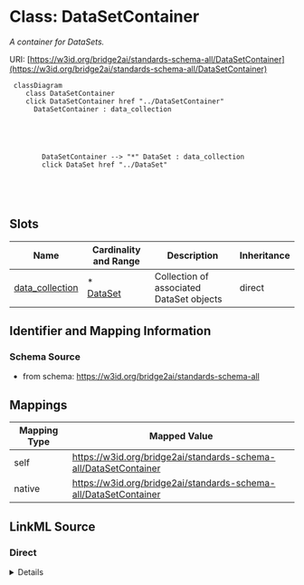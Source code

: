 

# Class: DataSetContainer 


_A container for DataSets._





URI: [https://w3id.org/bridge2ai/standards-schema-all/DataSetContainer](https://w3id.org/bridge2ai/standards-schema-all/DataSetContainer)






```mermaid
 classDiagram
    class DataSetContainer
    click DataSetContainer href "../DataSetContainer"
      DataSetContainer : data_collection
        
          
    
        
        
        DataSetContainer --> "*" DataSet : data_collection
        click DataSet href "../DataSet"
    

        
      
```




<!-- no inheritance hierarchy -->


## Slots

| Name | Cardinality and Range | Description | Inheritance |
| ---  | --- | --- | --- |
| [data_collection](data_collection.md) | * <br/> [DataSet](DataSet.md) | Collection of associated DataSet objects | direct |









## Identifier and Mapping Information







### Schema Source


* from schema: https://w3id.org/bridge2ai/standards-schema-all




## Mappings

| Mapping Type | Mapped Value |
| ---  | ---  |
| self | https://w3id.org/bridge2ai/standards-schema-all/DataSetContainer |
| native | https://w3id.org/bridge2ai/standards-schema-all/DataSetContainer |







## LinkML Source

<!-- TODO: investigate https://stackoverflow.com/questions/37606292/how-to-create-tabbed-code-blocks-in-mkdocs-or-sphinx -->

### Direct

<details>
```yaml
name: DataSetContainer
description: A container for DataSets.
from_schema: https://w3id.org/bridge2ai/standards-schema-all
slots:
- data_collection

```
</details>

### Induced

<details>
```yaml
name: DataSetContainer
description: A container for DataSets.
from_schema: https://w3id.org/bridge2ai/standards-schema-all
attributes:
  data_collection:
    name: data_collection
    description: Collection of associated DataSet objects.
    from_schema: https://w3id.org/bridge2ai/standards-schema-all
    rank: 1000
    alias: data_collection
    owner: DataSetContainer
    domain_of:
    - DataSetContainer
    range: DataSet
    multivalued: true
    inlined: true
    inlined_as_list: true

```
</details>